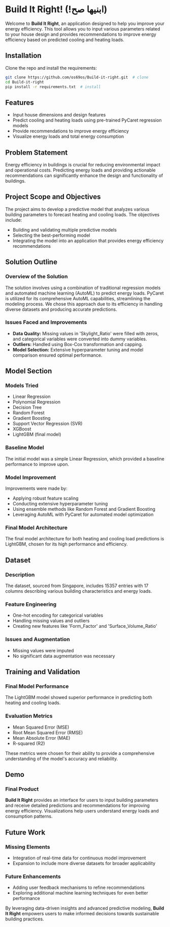 # Build It Right! (!ابنيها صح)

Welcome to **Build It Right**, an application designed to help you improve your energy efficiency. This tool allows you to input various parameters related to your house design and provides recommendations to improve energy efficiency based on predicted cooling and heating loads.

## Installation

Clone the repo and install the requirements:

```bash
git clone https://github.com/os69os/Build-it-right.git  # clone
cd Build-it-right
pip install -r requirements.txt  # install
```

## Features

- Input house dimensions and design features
- Predict cooling and heating loads using pre-trained PyCaret regression models
- Provide recommendations to improve energy efficiency
- Visualize energy loads and total energy consumption

## Problem Statement

Energy efficiency in buildings is crucial for reducing environmental impact and operational costs. Predicting energy loads and providing actionable recommendations can significantly enhance the design and functionality of buildings.

## Project Scope and Objectives

The project aims to develop a predictive model that analyzes various building parameters to forecast heating and cooling loads. The objectives include:
- Building and validating multiple predictive models
- Selecting the best-performing model
- Integrating the model into an application that provides energy efficiency recommendations

## Solution Outline

### Overview of the Solution
The solution involves using a combination of traditional regression models and automated machine learning (AutoML) to predict energy loads. PyCaret is utilized for its comprehensive AutoML capabilities, streamlining the modeling process. We chose this approach due to its efficiency in handling diverse datasets and producing accurate predictions.

### Issues Faced and Improvements
- **Data Quality:** Missing values in 'Skylight_Ratio' were filled with zeros, and categorical variables were converted into dummy variables.
- **Outliers:** Handled using Box-Cox transformation and capping.
- **Model Selection:** Extensive hyperparameter tuning and model comparison ensured optimal performance.

## Model Section

### Models Tried
- Linear Regression
- Polynomial Regression
- Decision Tree
- Random Forest
- Gradient Boosting
- Support Vector Regression (SVR)
- XGBoost
- LightGBM (final model)

### Baseline Model
The initial model was a simple Linear Regression, which provided a baseline performance to improve upon.

### Model Improvement
Improvements were made by:
- Applying robust feature scaling
- Conducting extensive hyperparameter tuning
- Using ensemble methods like Random Forest and Gradient Boosting
- Leveraging AutoML with PyCaret for automated model optimization

### Final Model Architecture
The final model architecture for both heating and cooling load predictions is LightGBM, chosen for its high performance and efficiency.

## Dataset

### Description
The dataset, sourced from Singapore, includes 15357 entries with 17 columns describing various building characteristics and energy loads.

### Feature Engineering
- One-hot encoding for categorical variables
- Handling missing values and outliers
- Creating new features like 'Form_Factor' and 'Surface_Volume_Ratio'

### Issues and Augmentation
- Missing values were imputed
- No significant data augmentation was necessary

## Training and Validation

### Final Model Performance
The LightGBM model showed superior performance in predicting both heating and cooling loads.

### Evaluation Metrics
- Mean Squared Error (MSE)
- Root Mean Squared Error (RMSE)
- Mean Absolute Error (MAE)
- R-squared (R2)

These metrics were chosen for their ability to provide a comprehensive understanding of the model's accuracy and reliability.

## Demo

### Final Product
**Build It Right** provides an interface for users to input building parameters and receive detailed predictions and recommendations for improving energy efficiency. Visualizations help users understand energy loads and consumption patterns.

## Future Work

### Missing Elements
- Integration of real-time data for continuous model improvement
- Expansion to include more diverse datasets for broader applicability

### Future Enhancements
- Adding user feedback mechanisms to refine recommendations
- Exploring additional machine learning techniques for even better performance

By leveraging data-driven insights and advanced predictive modeling, **Build It Right** empowers users to make informed decisions towards sustainable building practices.
